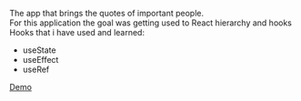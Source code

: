 The app that brings the quotes of important people. <br />
For this application the goal was getting used to React hierarchy and hooks <br />
Hooks that i have used and learned: <br />
- useState
- useEffect
- useRef

[Demo](quote-app.serhatg35.vercel.app)
